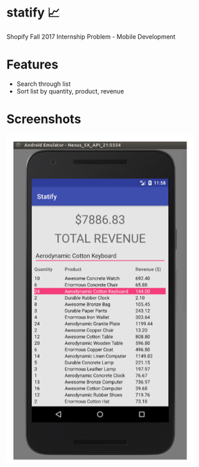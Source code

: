 # statify 📈
Shopify Fall 2017 Internship Problem - Mobile Development

# Features
- Search through list
- Sort list by quantity, product, revenue

# Screenshots
![statify](https://raw.githubusercontent.com/james-woo/statify/master/statify.png)

